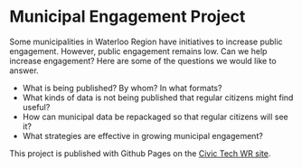 # Municipal Engagement Project

Some municipalities in Waterloo Region have initiatives to increase public engagement. However, public engagement remains low. Can we help increase engagement? Here are some of the questions we would like to answer. 

- What is being published? By whom? In what formats?
- What kinds of data is not being published that regular citizens might find useful?
- How can municipal data be repackaged so that regular citizens will see it?
- What strategies are effective in growing municipal engagement?

This project is published with Github Pages on the [Civic Tech WR site](https://civictechwr.org/municipal-engagement/).